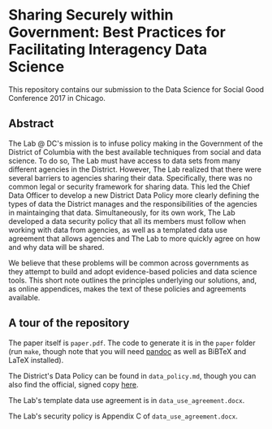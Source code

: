 # Sharing Securely within Government: Best Practices for Facilitating Interagency Data Science

This repository contains our submission to the Data Science for Social Good Conference 2017 in Chicago.

## Abstract

The Lab @ DC's mission is to infuse policy making in the Government of the District of Columbia with the best available techniques from social and data science. To do so, The Lab must have access to data sets from many different agencies in the District. However, The Lab realized that there were several barriers to agencies sharing their data. Specifically, there was no common legal or security framework for sharing data. This led the Chief Data Officer to develop a new District Data Policy more clearly defining the types of data the District manages and the responsibilities of the agencies in maintainging that data. Simultaneously, for its own work, The Lab developed a data security policy that all its members must follow when working with data from agencies, as well as a templated data use agreement that allows agencies and The Lab to more quickly agree on how and why data will be shared.

We believe that these problems will be common across governments as they attempt to build and adopt evidence-based policies and data science tools. This short note outlines the principles underlying our solutions, and, as online appendices, makes the text of these policies and agreements available.

## A tour of the repository

The paper itself is `paper.pdf`. The code to generate it is in the `paper` folder (run `make`, though note that you will need [pandoc](https://pandoc.org) as well as BiBTeX and LaTeX installed).

The District's Data Policy can be found in `data_policy.md`, though you can also find the official, signed copy [here](https://octo.dc.gov/sites/default/files/dc/sites/octo/publication/attachments/2017-115-District-of-Columbia-Data-Policy.pdf).

The Lab's template data use agreement is in `data_use_agreement.docx`.

The Lab's security policy is Appendix C of `data_use_agreement.docx`.
